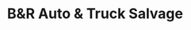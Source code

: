 ---
title: "B&R Auto & Truck Salvage"
url: /mapleton/bandr-auto-and-truck-salvage/
shop: car parts
---